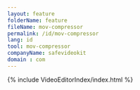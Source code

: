 ```yaml
---
layout: feature
folderName: feature
fileName: mov-compressor
permalink: /id/mov-compressor
lang: id
tool: mov-compressor
companyName: safevideokit
domain : com
---
```


{% include VideoEditorIndex/index.html %}

   